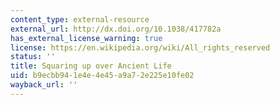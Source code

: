 ```yaml
---
content_type: external-resource
external_url: http://dx.doi.org/10.1038/417782a
has_external_license_warning: true
license: https://en.wikipedia.org/wiki/All_rights_reserved
status: ''
title: Squaring up over Ancient Life
uid: b9ecbb94-1e4e-4e45-a9a7-2e225e10fe02
wayback_url: ''
---
```


